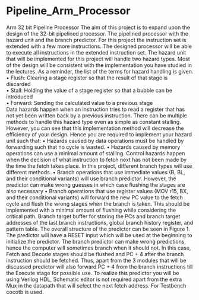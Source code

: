 # Pipeline_Arm_Processor
 Arm 32 bit Pipeline Processor
 The aim of this project is to expand upon the design of the 32-bit pipelined processor.
The pipelined processor with the hazard unit and the branch predictor. For this project the instruction set is extended with a few more instructions. The designed processor will be able to execute all instructions in the extended instruction set.
The hazard unit that will be implemented for this project will handle two hazard types. Most of the
design will be consistent with the implementation you have studied in the lectures. As a reminder, the
list of the terms for hazard handling is given.<br>
• Flush: Clearing a stage register so that the result of that stage is discarded<br>
• Stall: Holding the value of a stage register so that a bubble can be introduced<br>
• Forward: Sending the calculated value to a previous stage<br>
Data hazards happen when an instruction tries to read a register that has not yet been written back
by a previous instruction. There can be multiple methods to handle this hazard type even as simple as
constant stalling. However, you can see that this implementation method will decrease the efficiency of
your design. Hence you are required to implement your hazard unit such that:
• Hazards caused by data operations must be handled by forwarding such that no cycle is wasted.
• Hazards caused by memory operations can use a minimal amount of stalling.
Control hazards happen when the decision of what instruction to fetch next has not been made by the
time the fetch takes place. In this project, different branch types will use different methods.
• Branch operations that use immediate values (B, BL, and their conditional variants) will use branch
predictor. However, the predictor can make wrong guesses in which case flushing the stages are also necessary
• Branch operations that use register values (MOV r15, BX, and their conditional variants) will
forward the new PC value to the fetch cycle and flush the wrong stages when the branch is
taken. This should be implemented with a minimal amount of flushing while considering the
critical path.
Branch target buffer for storing
the PCs and branch target addresses of the last branch instructions, global branch history register, and
pattern table. The overall structure of the predictor can be seen in Figure 1.
The predictor will have a RESET input which will be used at the beginning to initialize
the predictor.
The branch predictor can make wrong predictions, hence the computer will sometimes branch when
it should not. In this case, Fetch and Decode stages should be flushed and PC + 4 after the branch
instruction should be fetched. Thus, apart from the 3 modules that will be discussed predictor will also
forward PC + 4 from the branch instructions till the Execute stage for possible use. To realize this predictor you will be using Verilog HDL, Schematic editor is not required apart
from the extra Mux in the datapath that will select the next fetch address.
For Testbench cocotb is used.
